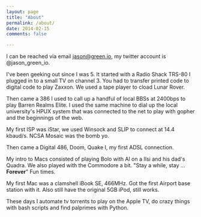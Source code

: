 ```yaml
---
layout: page
title: "About"
permalink: /about/
date: 2014-02-15
comments: false

---
```



I can be reached via email jason@green.io, my twitter account is @jason_green_io.

I've been geeking out since I was 5. It started with a Radio Shack TRS-80 I plugged in to a small TV on channel 3. You had to transfer printed code to digital code to play Zaxxon. We used a tape player to cload Lunar Rover.

Then came a 386 I used to call up a handful of local BBSs at 2400bps to play Barren Realms Elite. I used the same machine to dial up the local university's HPUX system that was connected to the net to play with gopher and the beginnings of the web. 

My first ISP was iStar, we used Winsock and SLIP to connect at 14.4 kbaud/s. NCSA Mosaic was the bomb yo.

Then came a Digital 486, Doom, Quake I, my first ADSL connection.

My intro to Macs consisted of playing Bolo with Al on a IIsi and his dad's Quadra. We also played with the Commodore a bit. "Stay a while, stay ... **Forever**" Fun times.

My first Mac was a clamshell iBook SE, 466MHz. Got the first Airport base station with it. Also still have the original 5GB iPod, still works.

These days I automate tv torrents to play on the Apple TV, do crazy things with bash scripts and find palprimes with Python.

